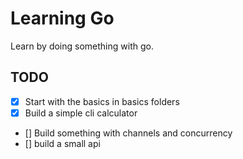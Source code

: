 # Learning Go

Learn by doing something with go.

## TODO

* [X] Start with the basics in basics folders
* [X] Build a simple cli calculator
* []  Build something with channels and concurrency
* [] build a small api

